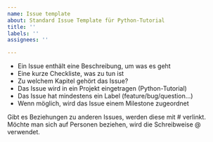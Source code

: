 ```yaml
---
name: Issue template
about: Standard Issue Template für Python-Tutorial
title: ''
labels: ''
assignees: ''

---
```


- Ein Issue enthält eine Beschreibung, um was es geht
- Eine kurze Checkliste, was zu tun ist 
- Zu welchem Kapitel gehört das Issue?
- Das Issue wird in ein Projekt eingetragen (Python-Tutorial)
- Das Issue hat mindestens ein Label (feature/bug/question...)
- Wenn möglich, wird das Issue einem Milestone zugeordnet 

Gibt es Beziehungen zu anderen Issues, werden diese mit #<nummer> verlinkt.
Möchte man sich auf Personen beziehen, wird die Schreibweise @<name> verwendet.
